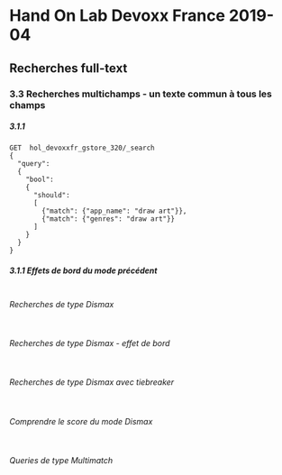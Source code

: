 # Hand On Lab Devoxx France 2019-04
## Recherches full-text
### 3.3 Recherches multichamps - un texte commun à tous les champs


##### 3.1.1

```shell      
GET  hol_devoxxfr_gstore_320/_search
{
  "query": 
  {
    "bool": 
    {
      "should": 
      [
        {"match": {"app_name": "draw art"}},
        {"match": {"genres": "draw art"}}
      ]  
    }
  }
}
```


##### 3.1.1 Effets de bord du mode précédent

```shell      

```


###### Recherches de type Dismax

```shell      

```


###### Recherches de type Dismax  - effet de bord

```shell      

```


###### Recherches de type Dismax  avec tiebreaker

```shell      

```


###### Comprendre le score du mode Dismax

```shell      

```


###### Queries de type Multimatch

```shell      

```
